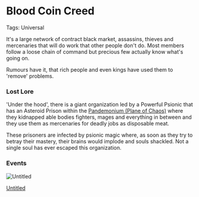 # Blood Coin Creed

Tags: Universal

It's a large network of contract black market, assassins, thieves and mercenaries that will do work that other people don't do. Most members follow a loose chain of command but precious few actually know what's going on.

Rumours have it, that rich people and even kings have used them to 'remove' problems.

### Lost Lore

'Under the hood', there is a giant organization led by a Powerful Psionic that has an Asteroid Prison within the [Pandemonium (Plane of Chaos)](Pandemonium%20(Plane%20of%20Chaos)%20375249c38c0c4dc39d6cd24993a3eb35.md) where they kidnapped able bodies fighters, mages and everything in between and they use them as mercenaries for deadly jobs as disposable meat.

These prisoners are infected by psionic magic where, as soon as they try to betray their mastery, their brains would implode and souls shackled. Not a single soul has ever escaped this organization.

### Events

![Untitled](Untitled%2032.png)

[Untitled](Untitled%20eff81590899c47a6908163c9b55e51ba.csv)